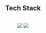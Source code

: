 <div align="center">
  <h2>Tech Stack</h2>
  
  <div>
    </br>
    <img src="https://img.shields.io/badge/TypeScript-3178C6?style=flat&logo=typescript&logoColor=white"/>
    <img src="https://img.shields.io/badge/Nestjs-E0234E?style=flat&logo=nestjs&logoColor=white"/>
  </div>
  
  <!--
  <div>
    <h4>Databases and ORM</h4>
    <img src="https://img.shields.io/badge/Mysql-4479A1?style=flat&logo=mysql&logoColor=white"/>
    <img src="https://img.shields.io/badge/Oracle-F80000?style=flat&logo=oracle&logoColor=white"/>
    <img src="https://img.shields.io/badge/Postgresql-4169E1?style=flat&logo=postgresql&logoColor=white"/> </br>
    <img src="https://img.shields.io/badge/sequelize-52B0E7?style=flat&logo=sequelize&logoColor=white"/>
    <img src="https://img.shields.io/badge/prisma-2D3748?style=flat&logo=prisma&logoColor=white"/>
  </div>
  -->
  
  <!--
  <div>
    <h4>Blockchain and Smart Contracts</h4>
    <img src="https://img.shields.io/badge/Ethereum-3C3C3D?style=flat&logo=ethereum&logoColor=white"/>
    <img src="https://img.shields.io/badge/Solidity-363636?style=flat&logo=solidity&logoColor=white"/>
    <img src="https://img.shields.io/badge/Openzeppelin-4E5EE4?style=flat&logo=openzeppelin&logoColor=white"/>
    <img src="https://img.shields.io/badge/Web3js-F16822?style=flat&logo=web3dotjs&logoColor=white"/>
  </div>
  -->
  
  <!--
  <div>
    <h4>Development Tools and Environments</h4>
    <img src="https://img.shields.io/badge/vscode-007ACC?style=flat&logo=visualstudiocode&logoColor=white"/>
    <img src="https://img.shields.io/badge/postman-FF6C37?style=flat&logo=postman&logoColor=white"/>
    <img src="https://img.shields.io/badge/insomnia-4000BF?style=flat&logo=insomnia&logoColor=white"/>
    <br />
    <img src="https://img.shields.io/badge/Amazonaws-232F3E?style=flat&logo=amazonaws&logoColor=white"/>
    <img src="https://img.shields.io/badge/Amazonec2-FF9900?style=flat&logo=amazonec2&logoColor=white"/>
    <img src="https://img.shields.io/badge/Docker-2496ED?style=flat&logo=docker&logoColor=white"/>
    <img src="https://img.shields.io/badge/Github-181717?style=flat&logo=github&logoColor=white"/>
    <img src="https://img.shields.io/badge/Githubactions-2088FF?style=flat&logo=githubactions&logoColor=white"/>
  </div>
  -->
  </br> </br>
  <!--
  <picture>
    <source
      srcset="https://github-readme-stats.vercel.app/api?username=ojhhh&show_icons=true&theme=dark"
      media="(prefers-color-scheme: dark)"
    />
    <source
      srcset="https://github-readme-stats.vercel.app/api?username=ojhhh&show_icons=true"
      media="(prefers-color-scheme: light), (prefers-color-scheme: no-preference)"
    />
    <img src="https://github-readme-stats.vercel.app/api?username=ojhhh&show_icons=true" />
  </picture>


  <div>
    <h4>Current Learning Stack</h4>
    <img src="https://img.shields.io/badge/Jest-C21325?style=flat&logo=jest&logoColor=white"/>
    <img src="https://img.shields.io/badge/Docker-2496ED?style=flat&logo=docker&logoColor=white"/>
    <img src="https://img.shields.io/badge/Github-181717?style=flat&logo=github&logoColor=white"/>
    <img src="https://img.shields.io/badge/Githubactions-2088FF?style=flat&logo=githubactions&logoColor=white"/>
  </div>
  -->
  
</div>
<!--
### Hi there 👋
**ojhhh/ojhhh** is a ✨ _special_ ✨ repository because its `README.md` (this file) appears on your GitHub profile.

Here are some ideas to get you started:

- 🔭 I’m currently working on ...
- 🌱 I’m currently learning ...
- 👯 I’m looking to collaborate on ...
- 🤔 I’m looking for help with ...
- 💬 Ask me about ...
- 📫 How to reach me: ...
- 😄 Pronouns: ...
- ⚡ Fun fact: ...
-->
